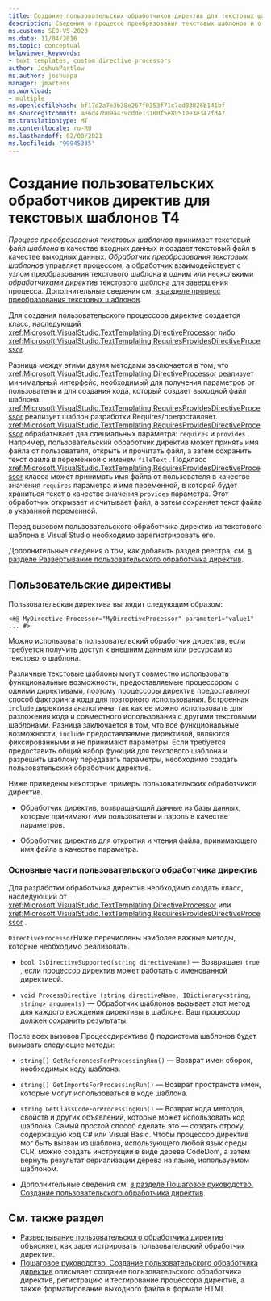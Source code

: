 ```yaml
---
title: Создание пользовательских обработчиков директив для текстовых шаблонов T4
description: Сведения о процессе преобразования текстовых шаблонов и о создании пользовательского обработчика директив текстовых шаблонов T4.
ms.custom: SEO-VS-2020
ms.date: 11/04/2016
ms.topic: conceptual
helpviewer_keywords:
- text templates, custom directive processors
author: JoshuaPartlow
ms.author: joshuapa
manager: jmartens
ms.workload:
- multiple
ms.openlocfilehash: bf17d2a7e3b38e267f0353f71c7cd83826b141bf
ms.sourcegitcommit: ae6d47b09a439cd0e13180f5e89510e3e347fd47
ms.translationtype: MT
ms.contentlocale: ru-RU
ms.lasthandoff: 02/08/2021
ms.locfileid: "99945335"
---
```

# <a name="create-custom-t4-text-template-directive-processors"></a>Создание пользовательских обработчиков директив для текстовых шаблонов T4

*Процесс преобразования текстовых шаблонов* принимает текстовый файл *шаблона* в качестве входных данных и создает текстовый файл в качестве выходных данных. *Обработчик преобразования текстовых шаблонов* управляет процессом, а обработчик взаимодействует с узлом преобразования текстового шаблона и одним или несколькими *обработчиками директив* текстового шаблона для завершения процесса. Дополнительные сведения см. [в разделе процесс преобразования текстовых шаблонов](../modeling/the-text-template-transformation-process.md).

Для создания пользовательского процессора директив создается класс, наследующий <xref:Microsoft.VisualStudio.TextTemplating.DirectiveProcessor> либо <xref:Microsoft.VisualStudio.TextTemplating.RequiresProvidesDirectiveProcessor>.

Разница между этими двумя методами заключается в том, что <xref:Microsoft.VisualStudio.TextTemplating.DirectiveProcessor> реализует минимальный интерфейс, необходимый для получения параметров от пользователя и для создания кода, который создает выходной файл шаблона. <xref:Microsoft.VisualStudio.TextTemplating.RequiresProvidesDirectiveProcessor> реализует шаблон разработки Requires/предоставляет. <xref:Microsoft.VisualStudio.TextTemplating.RequiresProvidesDirectiveProcessor> обрабатывает два специальных параметра: `requires` и `provides` .  Например, пользовательский обработчик директив может принять имя файла от пользователя, открыть и прочитать файл, а затем сохранить текст файла в переменной с именем `fileText` . Подкласс <xref:Microsoft.VisualStudio.TextTemplating.RequiresProvidesDirectiveProcessor> класса может принимать имя файла от пользователя в качестве значения `requires` параметра и имя переменной, в которой будет храниться текст в качестве значения `provides` параметра. Этот обработчик открывает и считывает файл, а затем сохраняет текст файла в указанной переменной.

Перед вызовом пользовательского обработчика директив из текстового шаблона в Visual Studio необходимо зарегистрировать его.

Дополнительные сведения о том, как добавить раздел реестра, см. [в разделе Развертывание пользовательского обработчика директив](../modeling/deploying-a-custom-directive-processor.md).

## <a name="custom-directives"></a>Пользовательские директивы

Пользовательская директива выглядит следующим образом:

`<#@ MyDirective Processor="MyDirectiveProcessor" parameter1="value1" ... #>`

Можно использовать пользовательский обработчик директив, если требуется получить доступ к внешним данным или ресурсам из текстового шаблона.

Различные текстовые шаблоны могут совместно использовать функциональные возможности, предоставляемые процессором с одними директивами, поэтому процессоры директив предоставляют способ факторинга кода для повторного использования. Встроенная `include` директива аналогична, так как ее можно использовать для разложения кода и совместного использования с другими текстовыми шаблонами. Разница заключается в том, что все функциональные возможности, `include` предоставляемые директивой, являются фиксированными и не принимают параметры. Если требуется предоставить общий набор функций для текстового шаблона и разрешить шаблону передавать параметры, необходимо создать пользовательский обработчик директив.

Ниже приведены некоторые примеры пользовательских обработчиков директив.

- Обработчик директив, возвращающий данные из базы данных, которые принимают имя пользователя и пароль в качестве параметров.

- Обработчик директив для открытия и чтения файла, принимающего имя файла в качестве параметра.

### <a name="principal-parts-of-a-custom-directive-processor"></a>Основные части пользовательского обработчика директив

Для разработки обработчика директив необходимо создать класс, наследующий от <xref:Microsoft.VisualStudio.TextTemplating.DirectiveProcessor> или <xref:Microsoft.VisualStudio.TextTemplating.RequiresProvidesDirectiveProcessor> .

`DirectiveProcessor`Ниже перечислены наиболее важные методы, которые необходимо реализовать.

- `bool IsDirectiveSupported(string directiveName)` — Возвращает `true` , если процессор директив может работать с именованной директивой.

- `void ProcessDirective (string directiveName, IDictionary<string, string> arguments)` — Обработчик шаблонов вызывает этот метод для каждого вхождения директивы в шаблоне. Ваш процессор должен сохранить результаты.

После всех вызовов Процессдирективе () подсистема шаблонов будет вызывать следующие методы:

- `string[] GetReferencesForProcessingRun()` — Возврат имен сборок, необходимых коду шаблона.

- `string[] GetImportsForProcessingRun()` — Возврат пространств имен, которые могут использоваться в коде шаблона.

- `string GetClassCodeForProcessingRun()` — Возврат кода методов, свойств и других объявлений, которые может использовать код шаблона. Самый простой способ сделать это — создать строку, содержащую код C# или Visual Basic. Чтобы процессор директив мог быть вызван из шаблона, использующего любой язык среды CLR, можно создать инструкции в виде дерева CodeDom, а затем вернуть результат сериализации дерева на языке, используемом шаблоном.

- Дополнительные сведения см. [в разделе Пошаговое руководство. Создание пользовательского обработчика директив](../modeling/walkthrough-creating-a-custom-directive-processor.md).

## <a name="see-also"></a>См. также раздел

- [Развертывание пользовательского обработчика директив](../modeling/deploying-a-custom-directive-processor.md) объясняет, как зарегистрировать пользовательский обработчик директив.
- [Пошаговое руководство. Создание пользовательского обработчика директив](../modeling/walkthrough-creating-a-custom-directive-processor.md) описывает создание пользовательского обработчика директив, регистрацию и тестирование процессора директив, а также форматирование выходного файла в формате HTML.
